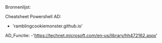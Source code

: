 Bronnenlijst:

Cheatsheet Powershell AD: 
 - 'ramblingcookiemonster.github.io'

AD_Functie: 
 -'https://technet.microsoft.com/en-us/library/hh472162.aspx'